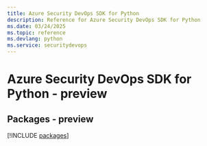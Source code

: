 ```yaml
---
title: Azure Security DevOps SDK for Python
description: Reference for Azure Security DevOps SDK for Python
ms.date: 03/24/2025
ms.topic: reference
ms.devlang: python
ms.service: securitydevops
---
```

# Azure Security DevOps SDK for Python - preview
## Packages - preview
[!INCLUDE [packages](security-devops-index.md)]